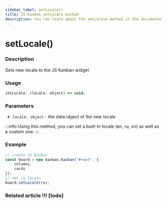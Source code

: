 ```yaml
---
sidebar_label: setLocale()
title: JS Kanban setLocale method
description: You can learn about the setLocale method in the documentation of the JavaScript Kanban library. Browse developer guides and API reference, try out code examples and live demos.
---
```


# setLocale()

### Description

Sets new locale to the JS Kanban widget

### Usage

```js
setLocale: (locale: object) => void;
```

### Parameters

- `locale: object` - the data object of the new locale

:::info
Using this method, you can set a built-in locale (en, ru, cn) as well as a custom one.
:::

### Example

```jsx {7}
// create JS Kanban
const board = new kanban.Kanban("#root", {
	columns,
	cards
});
// set ru locale
board.setLocale(ru);
```

### Related article !!! [todo]
